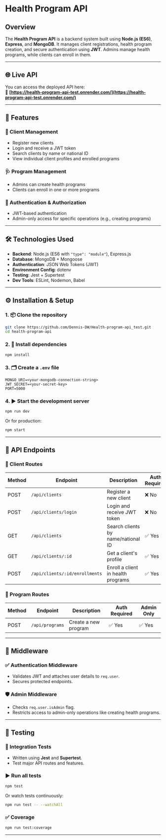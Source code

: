# Health Program API

## Overview
The **Health Program API** is a backend system built using **Node.js (ES6)**, **Express**, and **MongoDB**. It manages client registrations, health program creation, and secure authentication using **JWT**. Admins manage health programs, while clients can enroll in them.

---

## 🌐 Live API
You can access the deployed API here:  
🔗 **[https://health-program-api-test.onrender.com/](https://health-program-api-test.onrender.com/)**

---

## 🚀 Features

### 👥 Client Management
- Register new clients  
- Login and receive a JWT token  
- Search clients by name or national ID  
- View individual client profiles and enrolled programs  

### 🩺 Program Management
- Admins can create health programs  
- Clients can enroll in one or more programs  

### 🔐 Authentication & Authorization
- JWT-based authentication  
- Admin-only access for specific operations (e.g., creating programs)  

---

## 🛠️ Technologies Used

- **Backend**: Node.js (ES6 with `"type": "module"`), Express.js  
- **Database**: MongoDB + Mongoose  
- **Authentication**: JSON Web Tokens (JWT)  
- **Environment Config**: dotenv  
- **Testing**: Jest + Supertest  
- **Dev Tools**: ESLint, Nodemon, Babel  

---

## ⚙️ Installation & Setup

### 1. 📦 Clone the repository
```bash
git clone https://github.com/Dennis-DW/Health-program-api_test.git
cd health-program-api
```

### 2. 🧩 Install dependencies
```bash
npm install
```

### 3. 🗂️ Create a `.env` file
```env
MONGO_URI=<your-mongodb-connection-string>
JWT_SECRET=<your-secret-key>
PORT=5000
```

### 4. ▶️ Start the development server
```bash
npm run dev
```

Or for production:
```bash
npm start
```

---

## 🔌 API Endpoints

### 🔸 Client Routes

| Method | Endpoint                             | Description                          | Auth Required |
|--------|--------------------------------------|--------------------------------------|---------------|
| POST   | `/api/clients`                       | Register a new client                | ❌ No         |
| POST   | `/api/clients/login`                 | Login and receive JWT token          | ❌ No         |
| GET    | `/api/clients`                       | Search clients by name/national ID   | ✅ Yes        |
| GET    | `/api/clients/:id`                   | Get a client's profile               | ✅ Yes        |
| POST   | `/api/clients/:id/enrollments`       | Enroll a client in health programs   | ✅ Yes        |

### 🔸 Program Routes

| Method | Endpoint        | Description              | Auth Required | Admin Only |
|--------|-----------------|--------------------------|---------------|------------|
| POST   | `/api/programs` | Create a new program     | ✅ Yes        | ✅ Yes     |

---

## 🧩 Middleware

### ✅ Authentication Middleware
- Validates JWT and attaches user details to `req.user`.  
- Secures protected endpoints.

### 🛡️ Admin Middleware
- Checks `req.user.isAdmin` flag.  
- Restricts access to admin-only operations like creating health programs.

---

## 🧪 Testing

### 🧷 Integration Tests
- Written using **Jest** and **Supertest**.  
- Test major API routes and features.

### ▶️ Run all tests
```bash
npm test
```

Or watch tests continuously:
```bash
npm run test -- --watchAll
```

### ✅ Coverage
```bash
npm run test:coverage
```

---